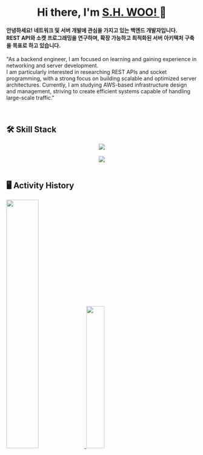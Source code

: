 <h1 align="center">Hi there, I'm <a href="https://your-portfolio.com"> S.H. WOO! </a> 👋</h1>

#### **안녕하세요!** 네트워크 및 서버 개발에 관심을 가지고 있는 백엔드 개발자입니다. <br> **REST API**와 **소켓 프로그래밍**을 연구하며, **확장 가능하고 최적화된 서버 아키텍처** 구축을 목표로 하고 있습니다.

"As a backend engineer, I am focused on learning and gaining experience in networking and server development. <br>
I am particularly interested in researching REST APIs and socket programming, with a strong focus on building scalable and optimized server architectures.
Currently, I am studying AWS-based infrastructure design and management, striving to create efficient systems capable of handling large-scale traffic."


<br>

<h2> 🛠 Skill Stack </h2>

<div style="text-align: center; display: flex; flex-direction: column; align-items: center;">
  <img src="https://skillicons.dev/icons?i=java,spring,mysql,postgres,redis,aws,linux,rabbitmq,react,docker" />
  <br>
  <img src="https://skillicons.dev/icons?i=cpp,cs,python,unity,dotnet" />
</div>

<br>

<h2> 🖥️ Activity History </h2>
<div>
  <a href="https://github.com/anuraghazra/github-readme-stats">
    <img width="41%" src="https://github-readme-stats.vercel.app/api?username=ImGdevel&show_icons=true&theme=tokyonight&count_private=true"/>
  </a>
  <a href="https://github.com/anuraghazra/github-readme-stats">
    <img width="31%" src="https://github-readme-stats.vercel.app/api/top-langs/?username=ImGdevel&layout=compact&theme=tokyonight&langs_count=6&hide=Jupyter%20Notebook,ShaderLab,HLSL&exclude_repo=T-T-TCRPG"/>
  </a>
</div>


<!--

<b>☁️ Infra & DevOps</b>: 
<a href="https://skillicons.dev">
  <img src="https://skillicons.dev/icons?i=aws,linux,docker,git" />
</a>


<table align="center" border="1" width="1000px" style="border-collapse: collapse;">
  <tr>
    <th width="25%" style="padding: 10px; background-color: #f8f9fa;">🚀 Frontend</th>
    <th width="25%" style="padding: 10px; background-color: #f8f9fa;">📚 Backend</th>
    <th width="25%" style="padding: 10px; background-color: #f8f9fa;">🔧 DevOps & Tools</th>
    <th width="20%" style="padding: 10px; background-color: #f8f9fa;">🎮 Game Dev</th>
  </tr>
  <tr>
    <td align="center" style="padding: 15px;">
      <a href="https://skillicons.dev">
        <img src="https://skillicons.dev/icons?i=js,typescript,react" height="30" />
      </a>
    </td>
    <td align="center" style="padding: 15px;">
      <a href="https://skillicons.dev">
        <img src="https://skillicons.dev/icons?i=python,java,spring,mysql,postgresql,redis" height="30" />
      </a>
    </td>
    <td align="center" style="padding: 15px;">
      <a href="https://skillicons.dev">
        <img src="https://skillicons.dev/icons?i=docker,aws,github" height="30" />
      </a>
    </td>
    <td align="center" style="padding: 15px;">
      <a href="https://skillicons.dev">
        <img src="https://skillicons.dev/icons?i=cpp,cs,unity,unreal" height="30" />
      </a>
    </td>
  </tr>
</table>


<div> 
<img src="https://img.shields.io/badge/Java-007396?style=for-the-badge&logo=OpenJDK&logoColor=white"/> 

<img src="http://img.shields.io/badge/springBoot-6DB00E?style=for-the-badge&logo=Spring Boot&logoColor=white"/> 
<img src="https://img.shields.io/badge/Mysql-4479A1?style=for-the-badge&logo=Mysql&logoColor=white"/> 

<img src="https://img.shields.io/badge/JavaScript-F7DF1E?style=for-the-badge&logo=JavaScript&logoColor=white"/> 
<img src="http://img.shields.io/badge/react-61DAFB?style=for-the-badge&logo=React&logoColor=white"/>
</div>

<table align="center" border="1" width="100%" style="border-collapse: collapse;">
  <tr>
    <th width="25%" style="padding: 10px; background-color: #f8f9fa;">🚀 Frontend</th>
    <th width="25%" style="padding: 10px; background-color: #f8f9fa;">📚 Backend</th>
    <th width="25%" style="padding: 10px; background-color: #f8f9fa;">🔧 DevOps & Tools</th>
    <th width="20%" style="padding: 10px; background-color: #f8f9fa;">🎮 Game Dev</th>
  </tr>
  <tr>
    <td align="center" style="padding: 15px;">
      <img src="https://img.shields.io/badge/JavaScript-F7DF1E?style=flat-square&logo=JavaScript&logoColor=black"/>
      <img src="https://img.shields.io/badge/TypeScript-3178C6?style=flat-square&logo=TypeScript&logoColor=white"/>
      <img src="http://img.shields.io/badge/react-61DAFB?style=flat-square&logo=React&logoColor=white"/>  
    </td>
    <td align="center" style="padding: 15px;">
      <img src="https://img.shields.io/badge/Python-3776AB?style=flat-square&logo=Python&logoColor=white"/>  
      <img src="https://img.shields.io/badge/Java-007396?style=flat-square&logo=OpenJDK&logoColor=white"/>  
      <img src="http://img.shields.io/badge/springBoot-6DB00E?style=flat-square&logo=Spring Boot&logoColor=white"/>  
      <img src="https://img.shields.io/badge/Mysql-4479A1?style=flat-square&logo=Mysql&logoColor=white"/>  
      <img src="https://img.shields.io/badge/PostgreSQL-4169E1?style=flat-square&logo=PostgreSQL&logoColor=white"/>  
      <img src="https://img.shields.io/badge/Redis-DC382D?style=flat-square&logo=redis&logoColor=white"/>  
    </td>
    <td align="center" style="padding: 15px;">
      <img src="https://img.shields.io/badge/Git-F05032?style=flat-square&logo=Git&logoColor=white"/>  
      <img src="https://img.shields.io/badge/Docker-2496ED?style=flat-square&logo=Docker&logoColor=white"/>  
      <img src="https://img.shields.io/badge/AWS-232F3E?style=flat-square&logo=amazon-aws&logoColor=white"/>  
      <img src="https://img.shields.io/badge/GitHub%20Actions-2088FF?style=flat-square&logo=github-actions&logoColor=white"/>  
    </td>
    <td align="center" style="padding: 15px;">
      <img src="https://img.shields.io/badge/C++-00599C?style=flat-square&logo=C%2B%2B&logoColor=white"/>  
      <img src="https://img.shields.io/badge/C%23-9B59B6?style=flat-square&logo=CSharp&logoColor=white"/>  
      <img src="https://img.shields.io/badge/Unity-000000?style=flat-square&logo=Unity&logoColor=white"/>  
    </td>
  </tr>
</table>




<h2> 🖥️ My Activity History </h2>
<p align="center">
  <a href="https://github.com/anuraghazra/github-readme-stats">
    <img width="49%" src="https://github-readme-stats.vercel.app/api?username=ImGdevel&show_icons=true&theme=tokyonight&count_private=true"/>
  </a>
  <a href="https://github.com/anuraghazra/github-readme-stats">
    <img width="37%" src="https://github-readme-stats.vercel.app/api/top-langs/?username=ImGdevel&layout=compact&theme=tokyonight&langs_count=6&hide=Jupyter%20Notebook,ShaderLab,HLSL&exclude_repo=T-T-TCRPG"/>
  </a>
</p>

**ImGdevel/ImGdevel** is a ✨ _special_ ✨ repository because its `README.md` (this file) appears on your GitHub profile.

Here are some ideas to get you started:

- 🔭 I’m currently working on ...
- 🌱 I’m currently learning ...
- 👯 I’m looking to collaborate on ...
- 🤔 I’m looking for help with ...
- 💬 Ask me about ...
- 📫 How to reach me: ...
- 😄 Pronouns: ...
- ⚡ Fun fact: ...

-->
